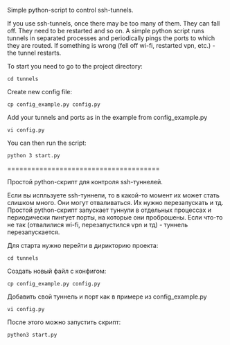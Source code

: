 Simple python-script to control ssh-tunnels.

If you use ssh-tunnels, once there may be too many of them. They can fall off. They need to be restarted and so on.
A simple python script runs tunnels in separated processes and periodically pings the ports to which they are routed.
If something is wrong (fell off wi-fi, restarted vpn, etc.) - the tunnel restarts.

To start you need to go to the project directory:

`cd tunnels`

Create new config file:

`cp config_example.py config.py`

Add your tunnels and ports as in the example from config_example.py

`vi config.py`

You can then run the script:

`python 3 start.py`




======================================

Простой python-скрипт для контроля ssh-туннелей.

Если вы испльзуете ssh-туннели, то в какой-то момент их может стать слишком много. Они могут отваливаться. Их нужно перезапускать и тд.
Простой python-скрипт запускает туннули в отдельных процессах и периодически пингует порты, на которые они проброшены.
Если что-то не так (отвалилися wi-fi, перезапустился vpn и тд) - туннель перезапускается.

Для старта нужно перейти в дирикторию проекта:

`cd tunnels`

Создать новый файл с конфигом:

`cp config_example.py config.py`

Добавить свой туннель и порт как в примере из config_example.py

`vi config.py`

После этого можно запустить скрипт:

`python3 start.py`
